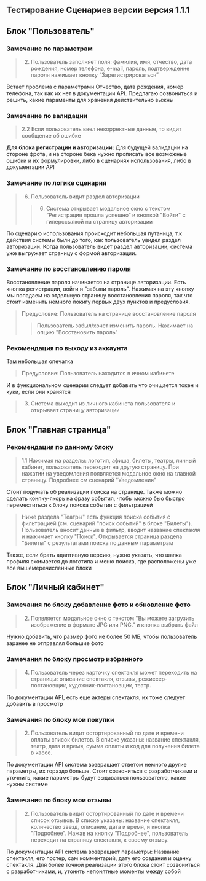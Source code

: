 ## Тестирование Сценариев версии версия 1.1.1

## Блок "Пользователь"

### Замечание по параметрам

>2. Пользователь заполняет поля: фамилия, имя, отчество, дата рождения, номер телефона, e-mail, пароль, подтверждение пароля нажимает кнопку “Зарегистрироваться”

Встает проблема с параметрами Отчество, дата рождения, номер телефона, так как их нет в документации API. Предлагаю созвониться и решить, какие параменты для хранения действительно выжны

### Замечание по валидации
> 2.2 Если пользователь ввел некорректные данные, то видит сообщение об ошибке

**Для блока регистрации и авторизации:**
Для будущей валидации на стороне фрота, и на стороне бека нужно прописать все возможные ошибки и их формулировки, либо в сценариях использования, либо в документации API

### Замечание по логике сценария
> 6. Пользователь видит раздел авторизации
>>6. Система открывает модальное окно с текстом “Регистрация прошла успешно” и кнопкой "Войти" с гиперссылкой на страницу авторизации

По сценарию использования происходит небольшая путаница, т.к действия системы были до того, как пользователь увидел раздел авторизации. Когда пользователь видет раздел авторизации, система уже выгружает страницу с формой авторизации.


### Замечание по восстановлению пароля
Восстановление пароля начинается на странице авторизации. Есть кнопка регистрации, войти и "забыли пароль". Нажимая на эту кнопку мы попадаем на отдельную страницу восстановления пароля, так что стоит изменить немного локигу первых двух пунктов и предусловия. 
>Предусловие: Пользователь на странице восстановление пароля
>>Пользователь забыл/хочет изменить пароль. Нажимает на опцию "Восстановить пароль"

### Рекомендация по выходу из аккаунта
Там небольшая опечатка 
>Предусловие: Пользователь находится в ичном кабинете

И в функциональном сценарии следует добавить что очищается токен и куки, если они хранятся
> 3. Система выходит из личного кабинета пользователя и открывает страницу авторизации



## Блок "Главная страница"

### Рекомендация по данному блоку
>1.1 Нажимая на разделы: логотип, афиша, билеты, театры, личный кабинет, пользователь переходит на другую страницу. При нажатии на уведомления появляется модальное окно на главной страницу. Подробнее см сценарий "Уведомления"

Стоит подумать об реализации поиска на странице. Также можно сделать конпку-якорь на фразу события, чтобы можно быо быстро переместиться к блоку поиска события с фильтрацией

>Ниже раздела "Театры" есть функция поиска события с фильтрацией (см. сценарий "поиск событий" в блоке "Билеты"). Пользователь вносит данные в фильтр, вводит название спектакля и нажимает кнопку "Поиск". Открывается страница раздела "Билеты" с результатами поиска по данным параметрам

Также, если брать адаптивную версию, нужно указать, что шапка профиля сжимается до логотипа и меню поиска, где расположены уже все вышемеречисленные блоки



## Блок "Личный кабинет"
### Замечания по блоку добавление  фото  и обновление фото
>2. Появляется модальное окно с текстом "Вы можете загрузить изображение в формате JPG или PNG." и кнопка выбрать файл

Нужно добавить, что размер фото не более 50 МБ, чтобы пользователь заранее не отправлял большие фото

### Замечания по блоку просмотр избранного
>4. Пользователь через карточку спектакля может переходить на страницы: описание спектакля, отзывы, режиссер-постановщик, художник-постановщик, театр.

По документации API, есть еще актеры спектакля, их тоже следует добавить в просмотр

### Замечания по блоку мои покупки
>2. Пользователь видит остортированный по дате и времени оплаты список билетов. В списке указаны: название спектакля, театр, дата и время, сумма оплаты и код для получения билета в кассе.

По документации API система возвращает ответом немного другие параметры, их гораздо больше. Стоит созвониться с разработчиками и уточнить, какие параметры будут выдаваться пользователю, какие нужны системе

### Замечания по блоку мои отзывы
>2. Пользователь видит остортированный по дате и времени список отзывов. В списке указаны: название спектакля, количество звезд, описание, дата и время, и кнопка "Подробнее". Нажав на кнопку "Подробнее", пользователь переходит на страницу спектакля, к своему отзыву.

По документации API система возвращает параметры: Название спектакля, его постер, сам комментарий, дату его создания и оценку спектакля.
Для более точной реализации этого блока стоит созвониться с разработчиками, и, утонить непонятные моменты между собой




